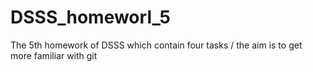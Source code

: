 # DSSS_homeworl_5
The 5th homework of DSSS which contain four tasks / the aim is to get more familiar with git 
